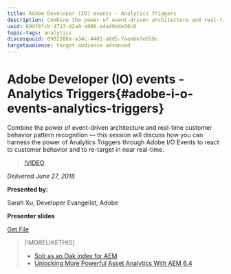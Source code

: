 ```yaml
---
title: Adobe Developer (IO) events - Analytics Triggers
description: Combine the power of event-driven architecture and real-time customer behavior pattern recognition - this session discusses how you can harness the power of Analytics Triggers through Adobe Developer (Adobe I/O) Events to react to customer behavior and to re-target in near real-time.
uuid: 69df8fcb-4713-42a9-a986-a4ad9d4e36c6
topic-tags: analytics
discoiquuid: 0982386a-a34c-4401-a6d5-7aeabe7eb50c
targetaudience: target-audience advanced
---
```


# Adobe Developer (IO) events - Analytics Triggers{#adobe-i-o-events-analytics-triggers}

Combine the power of event-driven architecture and real-time customer behavior pattern recognition — this session will discuss how you can harness the power of Analytics Triggers through Adobe I/O Events to react to customer behavior and to re-target in near real-time.

>[!VIDEO](https://video.tv.adobe.com/v/22809/?quality=9)

*Delivered June 27, 2018*

**Presented by:**

Sarah Xu, Developer Evangelist, Adobe

**Presenter slides**

[Get File](assets/gems+6+27+18+adobe+io+analytics+triggers.pdf)

<!--
[Get back to the Overview](https://helpx.adobe.com/experience-manager/kt/eseminars/gems/aem-index.html)
-->

>[!MORELIKETHIS]
>
>* [Solr as an Oak index for AEM](solr-as-an-oak-index-for-aem.md)
>* [Unlocking More Powerful Asset Analytics With AEM 6.4](https://helpx.adobe.com/experience-manager/kt/eseminars/experience-insider/exp-asset-analytics-64.html)

<!-- this link is broken: >* [Getting the most out of digital interactions with AEM and Analytics](https://helpx.adobe.com/experience-manager/kt/eseminars/ask-the-expert/aem-getting-the-most-out-of-digital-interactions-with-aem-and-analytics.html) 
-->
